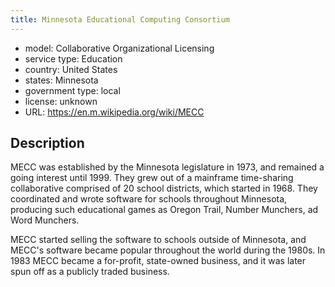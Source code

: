 ```yaml
---
title: Minnesota Educational Computing Consortium
---
```


- model: Collaborative Organizational Licensing
- service type: Education
- country: United States
- states: Minnesota
- government type: local
- license: unknown
- URL: https://en.m.wikipedia.org/wiki/MECC

## Description
MECC was established by the Minnesota legislature in 1973, and remained a going interest until 1999. They grew out of a mainframe time-sharing collaborative comprised of 20 school districts, which started in 1968. They coordinated and wrote software for schools throughout Minnesota, producing such educational games as Oregon Trail, Number Munchers, ad Word Munchers.

MECC started selling the software to schools outside of Minnesota, and MECC's software became popular throughout the world during the 1980s. In 1983 MECC became a for-profit, state-owned business, and it was later spun off as a publicly traded business.
